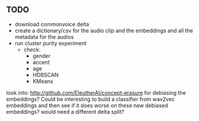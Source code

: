 ## TODO

- download commonvoice delta
- create a dictionary/csv for the audio clip and the embeddings and all the metadata for the audios
- run cluster purity experiment
    - check:
        - gender
        - accent
        - age
        - HDBSCAN
        - KMeans


look into: http://github.com/EleutherAI/concept-erasure for debiasing the embeddings? Could be interesting to build a classifier from wav2vec embeddings and then see if it does worse on these new debiased embeddings? would need a different delta split? 